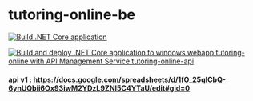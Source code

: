 # tutoring-online-be

[![Build .NET Core application](https://github.com/tutoring-online/tutoring-online-be/actions/workflows/pull-request.yml/badge.svg)](https://github.com/tutoring-online/tutoring-online-be/actions/workflows/pull-request.yml)

[![Build and deploy .NET Core application to windows webapp tutoring-online with API Management Service tutoring-online-api](https://github.com/tutoring-online/tutoring-online-be/actions/workflows/tutoring-online.yml/badge.svg)](https://github.com/tutoring-online/tutoring-online-be/actions/workflows/tutoring-online.yml)

#### api v1 : https://docs.google.com/spreadsheets/d/1fO_25qICbQ-6ynUQbii6Ox93iwM2YDzL9ZNI5C4YTaU/edit#gid=0
